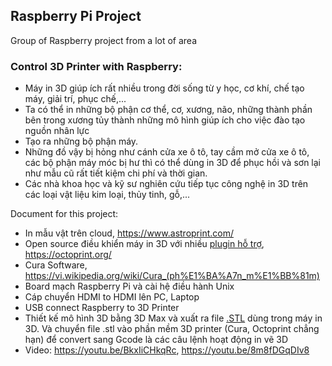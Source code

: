 ## Raspberry Pi Project
Group of Raspberry project from a lot of area

### Control 3D Printer with Raspberry: 
+ Máy in 3D giúp ích rất nhiều trong đời sống từ y học, cơ khí, chế tạo máy, giải trí, phục chế,...
+ Ta có thể in những bộ phận cơ thể, cơ, xương, não, những thành phần bên trong xương tủy thành những mô hình giúp ích cho việc đào tạo nguồn nhân lực
+ Tạo ra những bộ phận máy.
+ Những đồ vậy bị hỏng như cánh cửa xe ô tô, tay cầm mở cửa xe ô tô, các bộ phận máy móc bị hư thì có thể dùng in 3D để phục hồi và sơn lại như mẫu cũ rất tiết kiệm chi phí và thời gian.
+ Các nhà khoa học và kỹ sư nghiên cứu tiếp tục công nghệ in 3D trên các loại vật liệu kim loại, thủy tinh, gỗ,...

Document for this project:
+ In mẫu vật trên cloud, https://www.astroprint.com/
+ Open source điều khiển máy in 3D với nhiều [plugin hỗ trợ](https://plugins.octoprint.org/by_date/), https://octoprint.org/
+ Cura Software, https://vi.wikipedia.org/wiki/Cura_(ph%E1%BA%A7n_m%E1%BB%81m)
+ Board mạch Raspberry Pi và cài hệ điều hành Unix
+ Cáp chuyển HDMI to HDMI lên PC, Laptop
+ USB connect Raspberry to 3D Printer
+ Thiết kế mô hình 3D bằng 3D Max và xuất ra file [.STL](https://en.wikipedia.org/wiki/STL_(file_format)) dùng trong máy in 3D. Và chuyển file .stl vào phần mềm 3D printer (Cura, Octoprint chẳng hạn) để convert sang Gcode là các câu lệnh hoạt động in vẽ 3D  
+ Video: https://youtu.be/BkxIiCHkqRc, https://youtu.be/8m8fDGqDIv8
